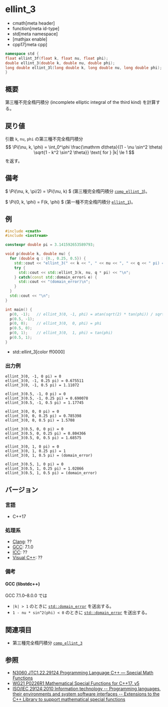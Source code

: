 # ellint_3
* cmath[meta header]
* function[meta id-type]
* std[meta namespace]
* [mathjax enable]
* cpp17[meta cpp]

```cpp
namespace std {
float ellint_3f(float k, float nu, float phi);
double ellint_3(double k, double nu, double phi);
long double ellint_3l(long double k, long double nu, long double phi);
}
```

## 概要
第三種不完全楕円積分 (incomplete elliptic integral of the third kind) を計算する。


## 戻り値
引数 `k`, `nu`, `phi` の第三種不完全楕円積分
$$
\Pi(\nu, k, \phi)
= \int_0^\phi \frac{\mathrm d\theta}{(1 - \nu \sin^2 \theta) \sqrt{1 - k^2 \sin^2 \theta}} \text{ for } |k| \le 1
$$
を返す。


## 備考
$ \Pi(\nu, k, \pi/2) = \Pi(\nu, k) $ (第三種完全楕円積分 [`comp_ellint_3`](comp_ellint_3.md))。

$ \Pi(0, k, \phi) = F(k, \phi) $ (第一種不完全楕円積分 [`ellint_1`](ellint_1.md))。


## 例
```cpp example
#include <cmath>
#include <iostream>

constexpr double pi = 3.141592653589793;

void p(double k, double nu) {
  for (double q : {0., 0.25, 0.5}) {
    std::cout << "ellint_3(" << k << ", " << nu << ", " << q << " pi) = ";
    try {
      std::cout << std::ellint_3(k, nu, q * pi) << "\n";
    } catch(const std::domain_error& e) {
      std::cout << "(domain_error)\n";
    }
  }
  std::cout << "\n";
}

int main() {
  p(0, -1);   // ellint_3(0, -1, phi) = atan(sqrt(2) * tan(phi)) / sqrt(2)
  p(0.5, -1);
  p(0, 0);    // ellint_3(0,  0, phi) = phi
  p(0.5, 0);
  p(0, 1);    // ellint_3(0,  1, phi) = tan(phi)
  p(0.5, 1);
}
```
* std::ellint_3[color ff0000]

### 出力例
```
ellint_3(0, -1, 0 pi) = 0
ellint_3(0, -1, 0.25 pi) = 0.675511
ellint_3(0, -1, 0.5 pi) = 1.11072

ellint_3(0.5, -1, 0 pi) = 0
ellint_3(0.5, -1, 0.25 pi) = 0.690078
ellint_3(0.5, -1, 0.5 pi) = 1.17745

ellint_3(0, 0, 0 pi) = 0
ellint_3(0, 0, 0.25 pi) = 0.785398
ellint_3(0, 0, 0.5 pi) = 1.5708

ellint_3(0.5, 0, 0 pi) = 0
ellint_3(0.5, 0, 0.25 pi) = 0.804366
ellint_3(0.5, 0, 0.5 pi) = 1.68575

ellint_3(0, 1, 0 pi) = 0
ellint_3(0, 1, 0.25 pi) = 1
ellint_3(0, 1, 0.5 pi) = (domain_error)

ellint_3(0.5, 1, 0 pi) = 0
ellint_3(0.5, 1, 0.25 pi) = 1.02866
ellint_3(0.5, 1, 0.5 pi) = (domain_error)

```


## バージョン
### 言語
- C++17

### 処理系
- [Clang](/implementation.md#clang): ??
- [GCC](/implementation.md#gcc): 7.1.0
- [ICC](/implementation.md#icc): ??
- [Visual C++](/implementation.md#visual_cpp): ??


### 備考
#### GCC (libstdc++)
GCC 7.1.0–8.0.0 では

* `|k| > 1` のときに [`std::domain_error`](/reference/stdexcept.md) を送出する。
* `1 - nu * sin^2(phi) < 0` のときに [`std::domain_error`](/reference/stdexcept.md) を送出する。


## 関連項目
* 第三種完全楕円積分 [`comp_ellint_3`](comp_ellint_3.md)


## 参照
- [N3060 JTC1.22.29124 Programming Language C++ — Special Math Functions](http://www.open-std.org/jtc1/sc22/wg21/docs/papers/2010/n3060.pdf)
- [WG21 P0226R1 Mathematical Special Functions for C++17, v5](https://isocpp.org/files/papers/P0226R1.pdf)
- [ISO/IEC 29124:2010 Information technology -- Programming languages, their environments and system software interfaces -- Extensions to the C++ Library to support mathematical special functions](https://www.iso.org/standard/50511.html)

